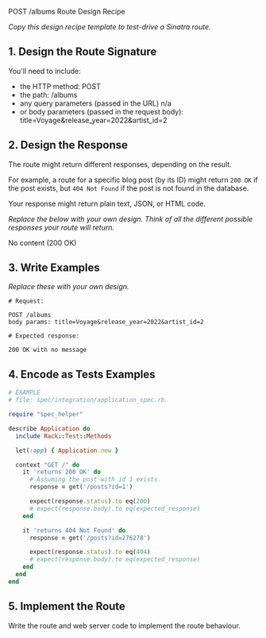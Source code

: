 POST /albums Route Design Recipe

_Copy this design recipe template to test-drive a Sinatra route._

## 1. Design the Route Signature

You'll need to include:
  * the HTTP method: POST
  * the path: /albums
  * any query parameters (passed in the URL) n/a
  * or body parameters (passed in the request body): title=Voyage&release_year=2022&artist_id=2

## 2. Design the Response

The route might return different responses, depending on the result.

For example, a route for a specific blog post (by its ID) might return `200 OK` if the post exists, but `404 Not Found` if the post is not found in the database.

Your response might return plain text, JSON, or HTML code. 

_Replace the below with your own design. Think of all the different possible responses your route will return._

No content (200 OK)

## 3. Write Examples

_Replace these with your own design._

```
# Request:

POST /albums
body params: title=Voyage&release_year=2022&artist_id=2

# Expected response:

200 OK with no message
```

## 4. Encode as Tests Examples

```ruby
# EXAMPLE
# file: spec/integration/application_spec.rb

require "spec_helper"

describe Application do
  include Rack::Test::Methods

  let(:app) { Application.new }

  context "GET /" do
    it 'returns 200 OK' do
      # Assuming the post with id 1 exists.
      response = get('/posts?id=1')

      expect(response.status).to eq(200)
      # expect(response.body).to eq(expected_response)
    end

    it 'returns 404 Not Found' do
      response = get('/posts?id=276278')

      expect(response.status).to eq(404)
      # expect(response.body).to eq(expected_response)
    end
  end
end
```

## 5. Implement the Route

Write the route and web server code to implement the route behaviour.